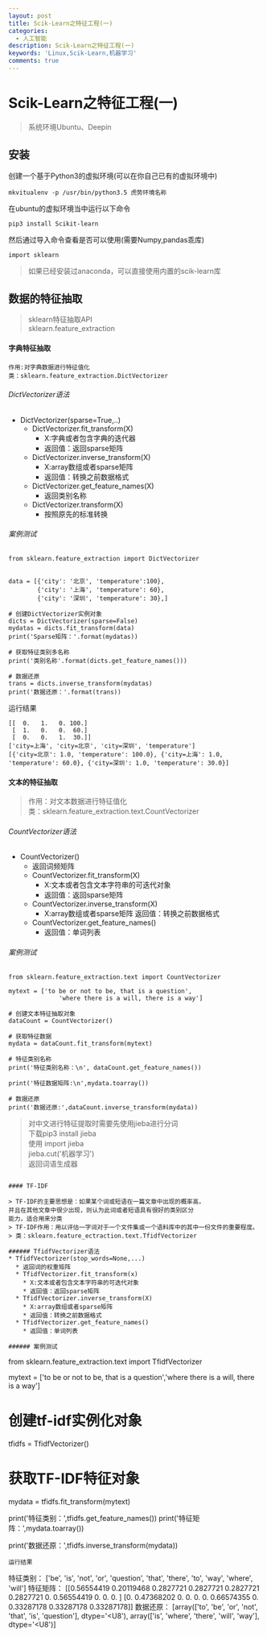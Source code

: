 ```yaml
---
layout: post
title: Scik-Learn之特征工程(一)
categories:
  - 人工智能
description: Scik-Learn之特征工程(一)
keywords: 'Linux,Scik-Learn,机器学习'
comments: true
---
```


# Scik-Learn之特征工程\(一\)

> 系统环境Ubuntu、Deepin

## 安装

创建一个基于Python3的虚拟环境\(可以在你自己已有的虚拟环境中\)

```
mkvitualenv -p /usr/bin/python3.5 虎势环境名称
```

在ubuntu的虚拟环境当中运行以下命令

```
pip3 install Scikit-learn
```

然后通过导入命令查看是否可以使用\(需要Numpy,pandas乖库\)

```
import sklearn
```

> 如果已经安装过anaconda，可以直接使用内置的scik-learn库

## 数据的特征抽取

> sklearn特征抽取API   
> sklearn.feature\_extraction

#### 字典特征抽取

```
作用:对字典数据进行特征值化
类：sklearn.feature_extraction.DictVectorizer
```

###### DictVectorizer语法

* DictVectorizer\(sparse=True,..\)
  * DictVectorizer.fit\_transform\(X\)
    * X:字典或者包含字典的迭代器
    * 返回值：返回sparse矩阵
  * DictVectorizer.inverse\_transform\(X\)
    * X:array数组或者sparse矩阵
    * 返回值：转换之前数据格式
  * DictVectorizer.get\_feature\_names\(X\)
    * 返回类别名称
  * DictVectorizer.transform\(X\)
    * 按照原先的标准转换

###### 案例测试

```
from sklearn.feature_extraction import DictVectorizer


data = [{'city': '北京', 'temperature':100},
        {'city': '上海', 'temperature': 60},
        {'city': '深圳', 'temperature': 30},]

# 创建DictVectorizer实例对象
dicts = DictVectorizer(sparse=False)
mydatas = dicts.fit_transform(data)
print('Sparse矩阵：'.format(mydatas))

# 获取特征类别多名称
print('类别名称'.format(dicts.get_feature_names()))

# 数据还原
trans = dicts.inverse_transform(mydatas)
print('数据还原：'.format(trans))
```

运行结果

```
[[  0.   1.   0. 100.]
 [  1.   0.   0.  60.]
 [  0.   0.   1.  30.]]
['city=上海', 'city=北京', 'city=深圳', 'temperature']
[{'city=北京': 1.0, 'temperature': 100.0}, {'city=上海': 1.0, 'temperature': 60.0}, {'city=深圳': 1.0, 'temperature': 30.0}]
```

#### 文本的特征抽取

> 作用：对文本数据进行特征值化  
> 类：sklearn.feature\_extraction.text.CountVectorizer

###### CountVectorizer语法

* CountVectorizer\(\)
  * 返回词频矩阵
  * CountVectorizer.fit\_transform\(X\)
    * X:文本或者包含文本字符串的可迭代对象
    * 返回值：返回sparse矩阵
  * CountVectorizer.inverse\_transform\(X\)
    * X:array数组或者sparse矩阵
      返回值：转换之前数据格式
  * CountVectorizer.get\_feature\_names\(\)
    * 返回值：单词列表

###### 案例测试

```
from sklearn.feature_extraction.text import CountVectorizer

mytext = ['to be or not to be, that is a question',
              'where there is a will, there is a way']

# 创建文本特征抽取对象
dataCount = CountVectorizer()

# 获取特征数据
mydata = dataCount.fit_transform(mytext)

# 特征类别名称
print('特征类别名称：\n', dataCount.get_feature_names())

print('特征数据矩阵:\n',mydata.toarray())

# 数据还原
print('数据还原:',dataCount.inverse_transform(mydata))
```
> 对中文进行特征提取时需要先使用jieba进行分词  
> 下载pip3 install jieba  
> 使用 import jieba  
> jieba.cut\('机器学习'\)  
> 返回词语生成器
```

#### TF-IDF

> TF-IDF的主要思想是：如果某个词或短语在一篇文章中出现的概率高，并且在其他文章中很少出现，则认为此词或者短语具有很好的类别区分能力，适合用来分类
> TF-IDF作用：用以评估一字词对于一个文件集或一个语料库中的其中一份文件的重要程度。
> 类：sklearn.feature_ectraction.text.TfidfVectorizer

###### TfidfVectorizer语法
* TfidfVectorizer(stop_words=None,...)
  * 返回词的权重矩阵
  * TfidfVectorizer.fit_transform(x)
    * X:文本或者包含文本字符串的可迭代对象
    * 返回值：返回sparse矩阵
  * TfidfVectorizer.inverse_transform(X)
    * X:array数组或者sparse矩阵
    * 返回值：转换之前数据格式
  * TfidfVectorizer.get_feature_names()
    * 返回值：单词列表
    
###### 案例测试

```
from sklearn.feature_extraction.text import TfidfVectorizer

mytext = ['to be or not to be, that is a question','where there is a will, there is a way']

# 创建tf-idf实例化对象
tfidfs = TfidfVectorizer()

# 获取TF-IDF特征对象
mydata = tfidfs.fit_transform(mytext)

print('特征类别：',tfidfs.get_feature_names())
print('特征矩阵：',mydata.toarray())

print('数据还原：',tfidfs.inverse_transform(mydata))

```
运行结果
```
特征类别： ['be', 'is', 'not', 'or', 'question', 'that', 'there', 'to', 'way', 'where', 'will']
特征矩阵： [[0.56554419 0.20119468 0.2827721  0.2827721  0.2827721  0.2827721
  0.         0.56554419 0.         0.         0.        ]
 [0.         0.47368202 0.         0.         0.         0.
  0.66574355 0.         0.33287178 0.33287178 0.33287178]]
数据还原： [array(['to', 'be', 'or', 'not', 'that', 'is', 'question'], dtype='<U8'), array(['is', 'where', 'there', 'will', 'way'], dtype='<U8')]
```

